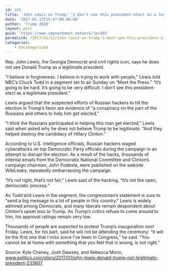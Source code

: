 ```yaml
---
id: 345
title: 'John Lewis on Trump: ‘I don’t see this president-elect as a legitimate president’'
date: '2017-01-13T15:47:00-08:00'
author: 'Trump 2020'
layout: post
guid: 'https://www.impeachment.network/?p=345'
permalink: /2017/01/13/john-lewis-on-trump-i-dont-see-this-president-elect-as-a-legitimate-president/
categories:
    - Uncategorized
---
```


Rep. John Lewis, the Georgia Democrat and civil rights icon, says he does not see Donald Trump as a legitimate president.

“I believe in forgiveness. I believe in trying to work with people,” Lewis told NBC’s Chuck Todd in a segment set to air Sunday on “Meet the Press.” “It’s going to be hard. It’s going to be very difficult. I don’t see this president-elect as a legitimate president.”

Lewis argued that the suspected efforts of Russian hackers to tilt the election in Trump’s favor are evidence of “a conspiracy on the part of the Russians and others to help him get elected.”

“I think the Russians participated in helping this man get elected,” Lewis said when asked why he does not believe Trump to be legitimate. “And they helped destroy the candidacy of Hillary Clinton.”

According to U.S. intelligence officials, Russian hackers waged cyberattacks on top Democratic Party officials during the campaign in an attempt to disrupt the election. As a result of the hacks, thousands of internal emails from the Democratic National Committee and Clinton’s campaign chairman, John Podesta, were published on the website WikiLeaks, repeatedly embarrassing the campaign.

“It’s not right, that’s not fair,” Lewis said of the hacking. “It’s not the open, democratic process.”

As Todd told Lewis in the segment, the congressman’s statement is sure to “send a big message to a lot of people in this country.” Lewis is widely admired among Democrats, and many liberals remain despondent about Clinton’s upset loss to Trump. As Trump’s critics refuse to come around to him, his approval ratings remain very low.

Thousands of people are expected to protest Trump’s inauguration next Friday. Lewis, for his part, said he will not be attending the ceremony: “It will be the first one that I miss since I’ve been in Congress,” he said. “You cannot be at home with something that you feel that is wrong, is not right.”

Source: Kyle Cheney, Josh Dawsey, and Rebecca Morin, www.politico.com/story/2017/01/john-lewis-donald-trump-not-legitimate-president-233607